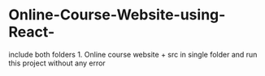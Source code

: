 # Online-Course-Website-using-React-

include both folders 1. Online course website + src in single folder and run this project without any error 
